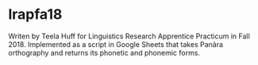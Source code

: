 # lrapfa18
Writen by Teela Huff for Linguistics Research Apprentice Practicum in Fall 2018.
Implemented as a script in Google Sheets that takes Panãra orthography and returns its phonetic and phonemic forms.
